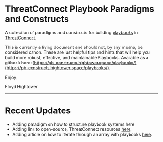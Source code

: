 # ThreatConnect Playbook Paradigms and Constructs

A collection of paradigms and constructs for building [playbooks](http://kb.threatconnect.com/customer/en/portal/articles/2744775-playbooks) in [ThreatConnect](https://app.threatconnect.com).

This is currently a living document and should not, by any means, be considered canon. These are just helpful tips and hints that will help you build more robust, effective, and maintainable Playbooks. Available as a gitbook here: [https://pb-constructs.hightower.space/playbooks/](https://pb-constructs.hightower.space/playbooks/).

Enjoy,

Floyd Hightower

---

# Recent Updates

- Adding paradigm on how to structure playbook systems [here](https://pb-constructs.hightower.space/playbooks/paradigms/structuring-playbook-systems)
- Adding link to open-source, ThreatConnect resources [here](https://tc.hightower.space/).
- Adding article on how to iterate through an array with playbooks [here](https://pb-constructs.hightower.space/playbooks/constructs/array-iteration).
